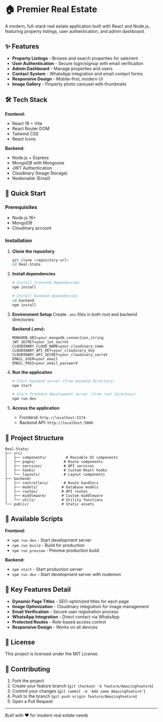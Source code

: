 # 🏠 Premier Real Estate

A modern, full-stack real estate application built with React and Node.js, featuring property listings, user authentication, and admin dashboard.

## ✨ Features

- **Property Listings** - Browse and search properties for sale/rent
- **User Authentication** - Secure login/signup with email verification
- **Admin Dashboard** - Manage properties and users
- **Contact System** - WhatsApp integration and email contact forms
- **Responsive Design** - Mobile-first, modern UI
- **Image Gallery** - Property photo carousel with thumbnails

## 🛠️ Tech Stack

**Frontend:**

- React 18 + Vite
- React Router DOM
- Tailwind CSS
- React Icons

**Backend:**

- Node.js + Express
- MongoDB with Mongoose
- JWT Authentication
- Cloudinary (Image Storage)
- Nodemailer (Email)

## 🚀 Quick Start

### Prerequisites

- Node.js 16+
- MongoDB
- Cloudinary account

### Installation

1. **Clone the repository**

   ```bash
   git clone <repository-url>
   cd Real-State
   ```

2. **Install dependencies**

   ```bash
   # Install frontend dependencies
   npm install

   # Install backend dependencies
   cd backend
   npm install
   ```

3. **Environment Setup**
   Create `.env` files in both root and backend directories:

   **Backend (.env):**

   ```env
   MONGODB_URI=your_mongodb_connection_string
   JWT_SECRET=your_jwt_secret
   CLOUDINARY_CLOUD_NAME=your_cloudinary_name
   CLOUDINARY_API_KEY=your_cloudinary_key
   CLOUDINARY_API_SECRET=your_cloudinary_secret
   EMAIL_USER=your_email
   EMAIL_PASS=your_email_password
   ```

4. **Run the application**

   ```bash
   # Start backend server (from backend directory)
   npm start

   # Start frontend development server (from root directory)
   npm run dev
   ```

5. **Access the application**
   - Frontend: `http://localhost:5174`
   - Backend API: `http://localhost:5000`

## 📁 Project Structure

```
Real-State/
├── src/
│   ├── components/         # Reusable UI components
│   ├── pages/             # Route components
│   ├── services/          # API services
│   ├── hooks/             # Custom React hooks
│   └── layouts/           # Layout components
├── backend/
│   ├── controllers/       # Route handlers
│   ├── models/           # Database models
│   ├── routes/           # API routes
│   ├── middleware/       # Custom middleware
│   └── utils/            # Utility functions
└── public/               # Static assets
```

## 🔧 Available Scripts

**Frontend:**

- `npm run dev` - Start development server
- `npm run build` - Build for production
- `npm run preview` - Preview production build

**Backend:**

- `npm start` - Start production server
- `npm run dev` - Start development server with nodemon

## 🌟 Key Features Detail

- **Dynamic Page Titles** - SEO-optimized titles for each page
- **Image Optimization** - Cloudinary integration for image management
- **Email Verification** - Secure user registration process
- **WhatsApp Integration** - Direct contact via WhatsApp
- **Protected Routes** - Role-based access control
- **Responsive Design** - Works on all devices

## 📝 License

This project is licensed under the MIT License.

## 🤝 Contributing

1. Fork the project
2. Create your feature branch (`git checkout -b feature/AmazingFeature`)
3. Commit your changes (`git commit -m 'Add some AmazingFeature'`)
4. Push to the branch (`git push origin feature/AmazingFeature`)
5. Open a Pull Request

---

Built with ❤️ for modern real estate needs
